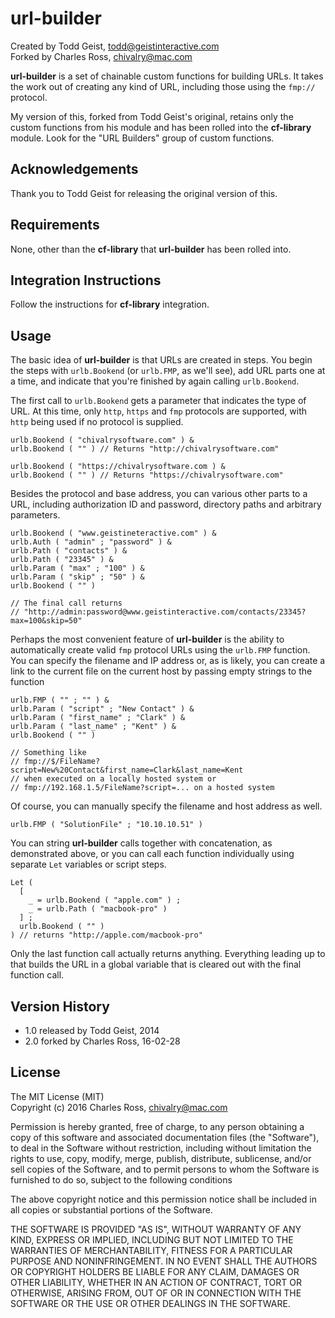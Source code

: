 url-builder
===========

Created by Todd Geist, todd@geistinteractive.com  
Forked by Charles Ross, chivalry@mac.com

**url-builder** is a set of chainable custom functions for building URLs. It takes the
work out of creating any kind of URL, including those using the `fmp://` protocol.

My version of this, forked from Todd Geist's original, retains only the custom functions
from his module and has been rolled into the **cf-library** module. Look for the "URL
Builders" group of custom functions.

Acknowledgements
----------------

Thank you to Todd Geist for releasing the original version of this.

Requirements
------------

None, other than the **cf-library** that **url-builder** has been rolled into.

Integration Instructions
------------------------

Follow the instructions for **cf-library** integration.

Usage
-----

The basic idea of **url-builder** is that URLs are created in steps. You begin the steps
with `urlb.Bookend` (or `urlb.FMP`, as we'll see), add URL parts one at a time, and
indicate that you're finished by again calling `urlb.Bookend`.

The first call to `urlb.Bookend` gets a parameter that indicates the type of URL. At this
time, only `http`, `https` and `fmp` protocols are supported, with `http` being used if
no protocol is supplied.

    urlb.Bookend ( "chivalrysoftware.com" ) &
    urlb.Bookend ( "" ) // Returns "http://chivalrysoftware.com"

    urlb.Bookend ( "https://chivalrysoftware.com ) &
    urlb.Bookend ( "" ) // Returns "https://chivalrysoftware.com"

Besides the protocol and base address, you can various other parts to a URL, including
authorization ID and password, directory paths and arbitrary parameters.

    urlb.Bookend ( "www.geistineteractive.com" ) &
    urlb.Auth ( "admin" ; "password" ) &
    urlb.Path ( "contacts" ) &
    urlb.Path ( "23345" ) &
    urlb.Param ( "max" ; "100" ) &
    urlb.Param ( "skip" ; "50" ) &
    urlb.Bookend ( "" )

    // The final call returns
    // "http://admin:password@www.geistinteractive.com/contacts/23345?max=100&skip=50"

Perhaps the most convenient feature of **url-builder** is the ability to automatically
create valid `fmp` protocol URLs using the `urlb.FMP` function. You can specify the
filename and IP address or, as is likely, you can create a link to the current file on
the current host by passing empty strings to the function

    urlb.FMP ( "" ; "" ) &
    urlb.Param ( "script" ; "New Contact" ) &
    urlb.Param ( "first_name" ; "Clark" ) &
    urlb.Param ( "last_name" ; "Kent" ) &
    urlb.Bookend ( "" )

    // Something like
    // fmp://$/FileName?script=New%20Contact&first_name=Clark&last_name=Kent
    // when executed on a locally hosted system or
    // fmp://192.168.1.5/FileName?script=... on a hosted system

Of course, you can manually specify the filename and host address as well.

    urlb.FMP ( "SolutionFile" ; "10.10.10.51" )

You can string **url-builder** calls together with concatenation, as demonstrated above,
or you can call each function individually using separate `Let` variables or script steps.

    Let (
      [
        _ = urlb.Bookend ( "apple.com" ) ;
        _ = urlb.Path ( "macbook-pro" )
      ] ;
      urlb.Bookend ( "" )
    ) // returns "http://apple.com/macbook-pro"

Only the last function call actually returns anything. Everything leading up to that
builds the URL in a global variable that is cleared out with the final function call.

Version History
---------------

- 1.0 released by Todd Geist, 2014
- 2.0 forked by Charles Ross, 16-02-28

License
-------

The MIT License (MIT)  
Copyright (c) 2016 Charles Ross, chivalry@mac.com

Permission is hereby granted, free of charge, to any person obtaining a copy of this
software and associated documentation files (the "Software"), to deal in the Software
without restriction, including without limitation the rights to use, copy, modify, merge,
publish, distribute, sublicense, and/or sell copies of the Software, and to permit
persons to whom the Software is furnished to do so, subject to the following conditions

The above copyright notice and this permission notice shall be included in all copies or
substantial portions of the Software.

THE SOFTWARE IS PROVIDED "AS IS", WITHOUT WARRANTY OF ANY KIND, EXPRESS OR IMPLIED,
INCLUDING BUT NOT LIMITED TO THE WARRANTIES OF MERCHANTABILITY, FITNESS FOR A
PARTICULAR PURPOSE AND NONINFRINGEMENT. IN NO EVENT SHALL THE AUTHORS OR COPYRIGHT
HOLDERS BE LIABLE FOR ANY CLAIM, DAMAGES OR OTHER LIABILITY, WHETHER IN AN ACTION
OF CONTRACT, TORT OR OTHERWISE, ARISING FROM, OUT OF OR IN CONNECTION WITH THE
SOFTWARE OR THE USE OR OTHER DEALINGS IN THE SOFTWARE.
